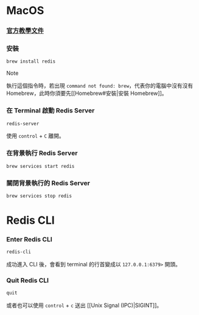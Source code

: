 # MacOS

### [官方教學文件](https://redis.io/docs/getting-started/installation/install-redis-on-mac-os/)

### 安裝

```bash
brew install redis
```

>[!Note]
>執行這個指令時，若出現 `command not found: brew`，代表你的電腦中沒有沒有 Homebrew，此時你須要先[[Homebrew#安裝|安裝 Homebrew]]。

### 在 Terminal 啟動 Redis Server

```bash
redis-server
```

使用 `control` + `C` 離開。

### 在背景執行 Redis Server

```bash
brew services start redis
```

### 關閉背景執行的 Redis Server

```bash
brew services stop redis
```

# Redis CLI

### Enter Redis CLI

```bash
redis-cli
```

成功進入 CLI 後，會看到 terminal 的行首變成以 `127.0.0.1:6379>` 開頭。

### Quit Redis CLI

```bash
quit
```

或者也可以使用 `control` + `c` 送出 [[Unix Signal (IPC)|SIGINT]]。

